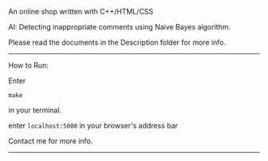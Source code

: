 An online shop written with C++/HTML/CSS

AI: Detecting inappropriate comments using Naive Bayes algorithm. 

Please read the documents in the Description folder for more info.

---------------------------------------------------------------

How to Run:

Enter
```
make
```
in your terminal.


enter 
```localhost:5000``` 
in your browser's address bar

Contact me for more info.

---------------------------------------------------------------
